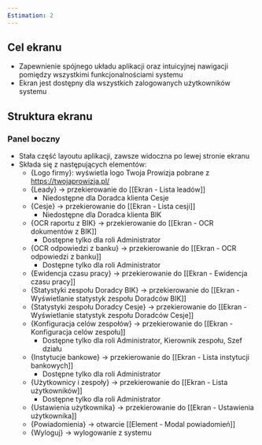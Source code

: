 ```yaml
---
Estimation: 2
---
```


## Cel ekranu

- Zapewnienie spójnego układu aplikacji oraz intuicyjnej nawigacji pomiędzy wszystkimi funkcjonalnościami systemu
- Ekran jest dostępny dla wszystkich zalogowanych użytkowników systemu

## Struktura ekranu

### Panel boczny

- Stała część layoutu aplikacji, zawsze widoczna po lewej stronie ekranu
- Składa się z następujących elementów:
  - {Logo firmy}: wyświetla logo Twoja Prowizja pobrane z <https://twojaprowizja.pl/>
  - {Leady} -> przekierowanie do [[Ekran - Lista leadów]]
    - Niedostępne dla Doradca klienta Cesje
  - {Cesje} -> przekierowanie do [[Ekran - Lista cesji]]
    - Niedostępne dla Doradca klienta BIK
  - {OCR raportu z BIK} -> przekierowanie do [[Ekran - OCR dokumentów z BIK]]
    - Dostępne tylko dla roli Administrator
  - {OCR odpowiedzi z banku} -> przekierowanie do [[Ekran - OCR odpowiedzi z banku]]
    - Dostępne tylko dla roli Administrator
  - {Ewidencja czasu pracy} -> przekierowanie do [[Ekran - Ewidencja czasu pracy]]
  - {Statystyki zespołu Doradcy BIK} -> przekierowanie do [[Ekran - Wyświetlanie statystyk zespołu Doradców BIK]]
  - {Statystyki zespołu Doradcy Cesje} -> przekierowanie do [[Ekran - Wyświetlanie statystyk zespołu Doradców Cesje]]
  - {Konfiguracja celów zespołów} -> przekierowanie do [[Ekran - Konfiguracja celów zespołu]]
    - Dostępne tylko dla roli Administrator, Kierownik zespołu, Szef działu
  - {Instytucje bankowe} -> przekierowanie do [[Ekran - Lista instytucji bankowych]]
    - Dostępne tylko dla roli Administrator
  - {Użytkownicy i zespoły} -> przekierowanie do [[Ekran - Lista użytkowników]]
    - Dostępne tylko dla roli Administrator
  - {Ustawienia użytkownika} -> przekierowanie do [[Ekran - Ustawienia użytkownika]]
  - {Powiadomienia} -> otwarcie [[Element - Modal powiadomień]]
  - {Wyloguj} -> wylogowanie z systemu
